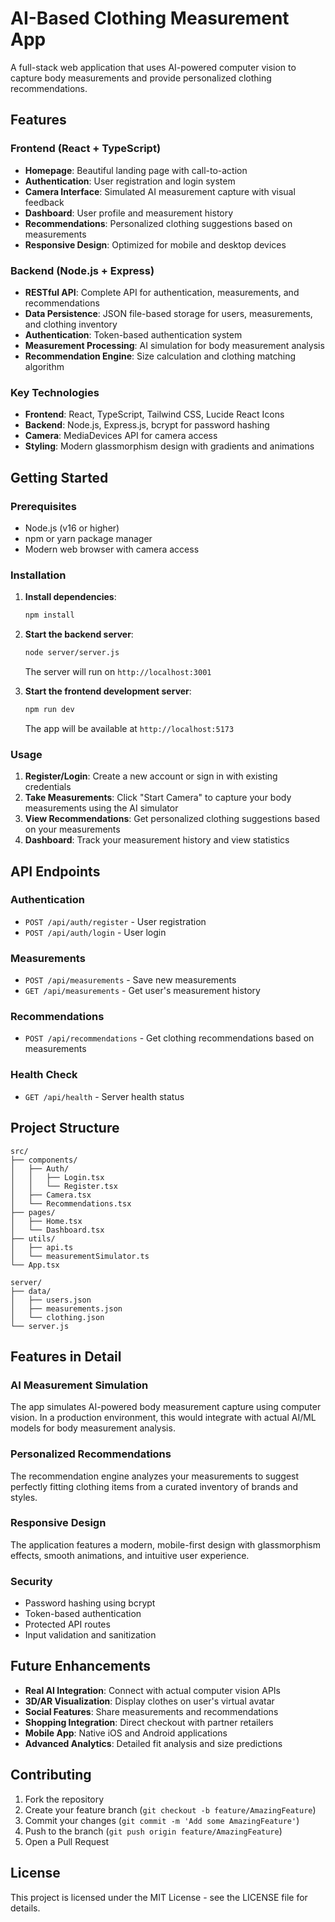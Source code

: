 # AI-Based Clothing Measurement App

A full-stack web application that uses AI-powered computer vision to capture body measurements and provide personalized clothing recommendations.

## Features

### Frontend (React + TypeScript)
- **Homepage**: Beautiful landing page with call-to-action
- **Authentication**: User registration and login system
- **Camera Interface**: Simulated AI measurement capture with visual feedback
- **Dashboard**: User profile and measurement history
- **Recommendations**: Personalized clothing suggestions based on measurements
- **Responsive Design**: Optimized for mobile and desktop devices

### Backend (Node.js + Express)
- **RESTful API**: Complete API for authentication, measurements, and recommendations
- **Data Persistence**: JSON file-based storage for users, measurements, and clothing inventory
- **Authentication**: Token-based authentication system
- **Measurement Processing**: AI simulation for body measurement analysis
- **Recommendation Engine**: Size calculation and clothing matching algorithm

### Key Technologies
- **Frontend**: React, TypeScript, Tailwind CSS, Lucide React Icons
- **Backend**: Node.js, Express.js, bcrypt for password hashing
- **Camera**: MediaDevices API for camera access
- **Styling**: Modern glassmorphism design with gradients and animations

## Getting Started

### Prerequisites
- Node.js (v16 or higher)
- npm or yarn package manager
- Modern web browser with camera access

### Installation

1. **Install dependencies**:
   ```bash
   npm install
   ```

2. **Start the backend server**:
   ```bash
   node server/server.js
   ```
   The server will run on `http://localhost:3001`

3. **Start the frontend development server**:
   ```bash
   npm run dev
   ```
   The app will be available at `http://localhost:5173`

### Usage

1. **Register/Login**: Create a new account or sign in with existing credentials
2. **Take Measurements**: Click "Start Camera" to capture your body measurements using the AI simulator
3. **View Recommendations**: Get personalized clothing suggestions based on your measurements
4. **Dashboard**: Track your measurement history and view statistics

## API Endpoints

### Authentication
- `POST /api/auth/register` - User registration
- `POST /api/auth/login` - User login

### Measurements
- `POST /api/measurements` - Save new measurements
- `GET /api/measurements` - Get user's measurement history

### Recommendations
- `POST /api/recommendations` - Get clothing recommendations based on measurements

### Health Check
- `GET /api/health` - Server health status

## Project Structure

```
src/
├── components/
│   ├── Auth/
│   │   ├── Login.tsx
│   │   └── Register.tsx
│   ├── Camera.tsx
│   └── Recommendations.tsx
├── pages/
│   ├── Home.tsx
│   └── Dashboard.tsx
├── utils/
│   ├── api.ts
│   └── measurementSimulator.ts
└── App.tsx

server/
├── data/
│   ├── users.json
│   ├── measurements.json
│   └── clothing.json
└── server.js
```

## Features in Detail

### AI Measurement Simulation
The app simulates AI-powered body measurement capture using computer vision. In a production environment, this would integrate with actual AI/ML models for body measurement analysis.

### Personalized Recommendations
The recommendation engine analyzes your measurements to suggest perfectly fitting clothing items from a curated inventory of brands and styles.

### Responsive Design
The application features a modern, mobile-first design with glassmorphism effects, smooth animations, and intuitive user experience.

### Security
- Password hashing using bcrypt
- Token-based authentication
- Protected API routes
- Input validation and sanitization

## Future Enhancements

- **Real AI Integration**: Connect with actual computer vision APIs
- **3D/AR Visualization**: Display clothes on user's virtual avatar
- **Social Features**: Share measurements and recommendations
- **Shopping Integration**: Direct checkout with partner retailers
- **Mobile App**: Native iOS and Android applications
- **Advanced Analytics**: Detailed fit analysis and size predictions

## Contributing

1. Fork the repository
2. Create your feature branch (`git checkout -b feature/AmazingFeature`)
3. Commit your changes (`git commit -m 'Add some AmazingFeature'`)
4. Push to the branch (`git push origin feature/AmazingFeature`)
5. Open a Pull Request

## License

This project is licensed under the MIT License - see the LICENSE file for details.